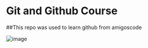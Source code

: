# Git and Github Course

##This repo was used to learn github from amigoscode

![image](https://github.com/DeUnthinkable/learning-git/assets/108562056/d6ccfb12-e114-498e-80d3-990265960986)

